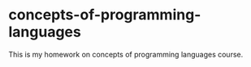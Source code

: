 # concepts-of-programming-languages

This is my homework on concepts of programming languages course.
